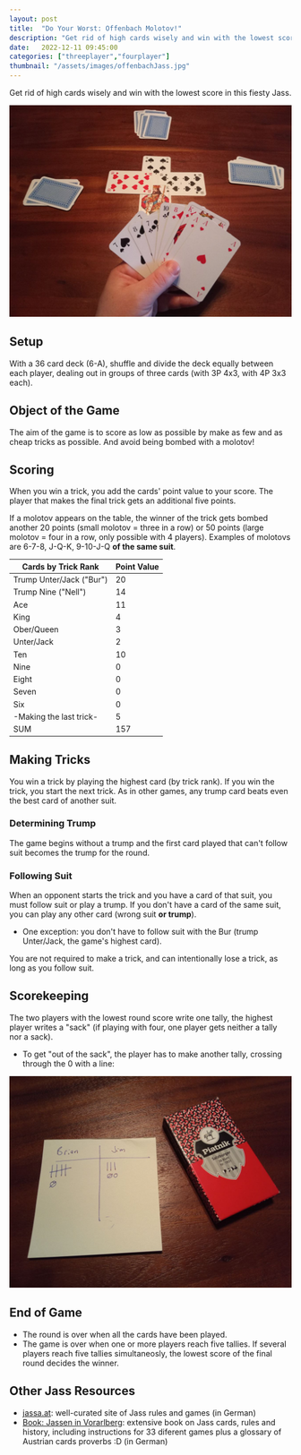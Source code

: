 ```yaml
---
layout: post
title:  "Do Your Worst: Offenbach Molotov!"
description: "Get rid of high cards wisely and win with the lowest score."
date:   2022-12-11 09:45:00
categories: ["threeplayer","fourplayer"]
thumbnail: "/assets/images/offenbachJass.jpg"
---
```

Get rid of high cards wisely and win with the lowest score in this fiesty Jass.

![](../../assets/images/offenbachJass.jpg)

## Setup
With a 36 card deck (6-A), shuffle and divide the deck equally between each player, dealing out in groups of three cards (with 3P 4x3, with 4P 3x3 each). 

## Object of the Game
The aim of the game is to score as low as possible by make as few and as cheap tricks as possible. And avoid being bombed with a molotov!

## Scoring
When you win a trick, you add the cards' point value to your score. The player that makes the final trick gets an additional five points.

If a molotov appears on the table, the winner of the trick gets bombed another 20 points (small molotov = three in a row) or 50 points (large molotov = four in a row, only possible with 4 players). Examples of molotovs are 6-7-8, J-Q-K, 9-10-J-Q __of the same suit__.

| Cards by Trick Rank      | Point Value |
| ------------------------ | ----------- |
| Trump Unter/Jack ("Bur") | 20          |
| Trump Nine ("Nell")      | 14          |
| Ace                      | 11          |
| King                     | 4           |
| Ober/Queen               | 3           |
| Unter/Jack               | 2           |
| Ten                      | 10          |
| Nine                     | 0           |
| Eight                    | 0           |
| Seven                    | 0           |
| Six                      | 0           |
| -Making the last trick-  | 5           |
| SUM                      | 157         |

## Making Tricks
You win a trick by playing the highest card (by trick rank). If you win the trick, you start the next trick. As in other games, any trump card beats even the best card of another suit.

### Determining Trump
The game begins without a trump and the first card played that can't follow suit becomes the trump for the round.

### Following Suit
When an opponent starts the trick and you have a card of that suit, you must follow suit or play a trump. If you don't have a card of the same suit, you can play any other card (wrong suit __or trump__).
- One exception: you don't have to follow suit with the Bur (trump Unter/Jack, the game's highest card).

You are not required to make a trick, and can intentionally lose a trick, as long as you follow suit.  

## Scorekeeping
The two players with the lowest round score write one tally, the highest player writes a "sack" (if playing with four, one player gets neither a tally nor a sack).
- To get "out of the sack", the player has to make another tally, crossing through the 0 with a line:

![](../../assets/images/sack_strich.jpg)

## End of Game
- The round is over when all the cards have been played.  
- The game is over when one or more players reach five tallies. If several players reach five tallies simultaneosly, the lowest score of the final round decides the winner.

## Other Jass Resources

- [jassa.at](https://jassa.at): well-curated site of Jass rules and games (in German)
- [Book: Jassen in Vorarlberg](https://www.jassen.at/): extensive book on Jass cards, rules and history, including instructions for 33 diferent games plus a glossary of Austrian cards proverbs :D (in German)